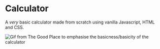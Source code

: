 # Calculator

A *very* basic calculator made from scratch using vanilla Javascript, HTML and CSS.

![Gif from The Good Place to emphasise the basicness/basicity of the calculator](https://media.giphy.com/media/l4pTj6EUhKRklNh4Y/giphy.gif) 